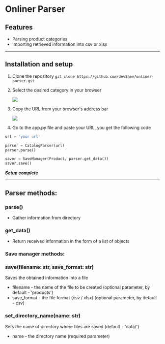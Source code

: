 # Onliner Parser

## Features
- Parsing product categories
- Importing retrieved information into csv or xlsx

------------

## Installation and setup
1. Clone the repository
`git clone https://github.com/devShev/onliner-parser.git`

2. Select the desired category in your browser

    ![](https://i.ibb.co/1qq9wtS/image.png)

3. Copy the URL from your browser's address bar

    ![](https://i.ibb.co/09Q0xmh/image.png)

4. Go to the app.py file and paste your URL, you get the following code
```python
url = 'your url'

parser = CatalogParser(url)
parser.parse()

saver = SaveManager(Product, parser.get_data())
saver.save()
```

***Setup complete***

------------

## Parser methods:
### parse()
- Gather information from directory

### get_data()
- Return received information in the form of a list of objects

### Save manager methods:

### save(filename: str, save_format: str)
Saves the obtained information into a file
- filename - the name of the file to be created (optional parameter, by default - 'products')
- save_format - the file format (csv / xlsx) (optional parameter, by default - csv)

### set_directory_name(name: str)
Sets the name of directory where files are saved (default - 'data/')
- name - the directory name (required parameter)